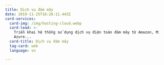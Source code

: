 ```yaml
---
title: Dịch vụ đám mây
date: 2019-11-25T16:26:11.443Z
card-services:
  card-img: /img/hosting-cloud.webp
  card-lead: >-
    Triển khai hệ thống sử dụng dịch vụ điện toán đám mây từ Amazon, Microsoft
    Azure...
  card-title: Dịch vụ đám mây
  tag-card: web
  language: vn

---
```


